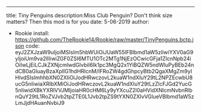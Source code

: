 ---
title: Tiny Penguins
description:Miss Club Penguin? Don't think size matters? Then this mod is for you
date: 5-06-2019
author:
- Rookie
install: https://github.com/TheRookie14/Rookie/raw/master/TinyPenguins.bctp.json
code: eyJ2ZXJzaW9uIjoiMSIsIm5hbWUiOiJUaW55IFBlbmd1aW5zIiwiYXV0aG9yIjoiUm9va2llIiwiZGF0ZSI6MTU1OTc2MTg1NjEzOCwicGFja1ZlcnNpb24iOiIwLjEiLCJkZXNjcmlwdGlvbiI6Ik1pc3MgQ2x1YiBQZW5ndWluPyBEb24ndCB0aGluayBzaXplIG1hdHRlcnM/IFRoZW4gdGhpcyBtb2QgaXMgZm9yIHlvdSIsImhhbXN0ZXIiOiJodHRwczovL2kuaW1ndXIuY29tL2NPZEcwbU8ucG5nIiwiaXRlbXMiOiJodHRwczovL2kuaW1ndXIuY29tLzZlcFJGd2YucG5nIiwidXBkYXRlVVJMIjoiaHR0cHM6Ly9yYXcuZ2l0aHVidXNlcmNvbnRlbnQuY29tL1RoZVJvb2tpZTE0L1Jvb2tpZS9tYXN0ZXIvVGlueVBlbmd1aW5zLmJjdHAuanNvbiJ9